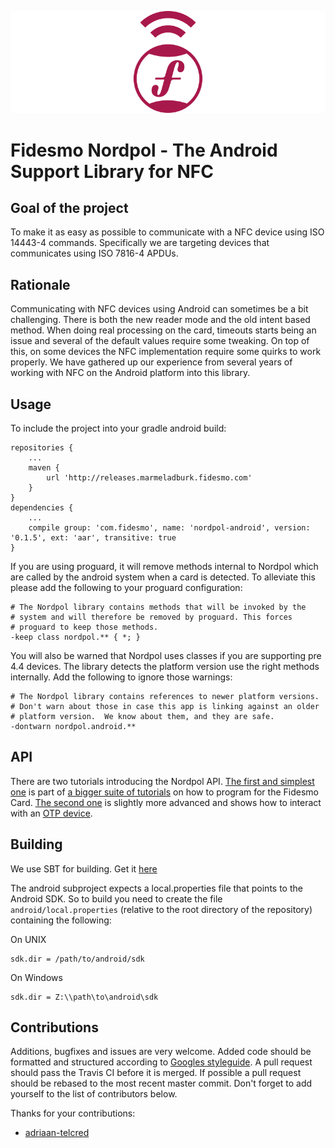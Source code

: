 ![Nordpol icon](/nordpol_super_secret_nfc_project.png?raw=true)
# Fidesmo Nordpol - The Android Support Library for NFC

## Goal of the project
To make it as easy as possible to communicate with a NFC device using ISO 14443-4 commands. Specifically we are targeting devices that communicates using ISO 7816-4 APDUs.

## Rationale
Communicating with NFC devices using Android can sometimes be a bit challenging. There is both the new reader mode and the old intent based method. When doing real processing on the card, timeouts starts being an issue and several of the default values require some tweaking. On top of this, on some devices the NFC implementation require some quirks to work properly. We have gathered up our experience from several years of working with NFC on the Android platform into this library.

## Usage

To include the project into your gradle android build:
```
repositories {
    ...
    maven {
        url 'http://releases.marmeladburk.fidesmo.com'
    }
}
dependencies {
    ...
    compile group: 'com.fidesmo', name: 'nordpol-android', version: '0.1.5', ext: 'aar', transitive: true
}
```

If you are using proguard, it will remove methods internal to Nordpol
which are called by the android system when a card is detected. To
alleviate this please add the following to your proguard
configuration:
```
# The Nordpol library contains methods that will be invoked by the
# system and will therefore be removed by proguard. This forces
# proguard to keep those methods.
-keep class nordpol.** { *; }
```

You will also be warned that Nordpol uses classes if you are
supporting pre 4.4 devices. The library detects the platform version
use the right methods internally. Add the following to ignore those
warnings:
```
# The Nordpol library contains references to newer platform versions.
# Don't warn about those in case this app is linking against an older
# platform version.  We know about them, and they are safe.
-dontwarn nordpol.android.**
```

## API

There are two tutorials introducing the Nordpol API.
[The first and simplest one](https://developer.fidesmo.com/tutorials/android)
is part of
[a bigger suite of tutorials](https://developer.fidesmo.com/tutorials/javacard)
on how to program for the Fidesmo
Card. [The second one](https://developer.fidesmo.com/tutorials/android-totp)
is slightly more advanced and shows how to interact with an
[OTP device](https://github.com/Yubico/ykneo-oath).

## Building

We use SBT for building. Get it
[here](http://www.scala-sbt.org/download.html)

The android subproject expects a local.properties file that points to
the Android SDK. So to build you need to create the file
`android/local.properties` (relative to the root directory of the
repository) containing the following:

On UNIX
```
sdk.dir = /path/to/android/sdk
```

On Windows
```
sdk.dir = Z:\\path\to\android\sdk
```

## Contributions

Additions, bugfixes and issues are very welcome. Added code should be
formatted and structured according to [Googles
styleguide](http://google.github.io/styleguide/javaguide.html). A pull
request should pass the Travis CI before it is merged. If possible
a pull request should be rebased to the most recent master
commit. Don't forget to add yourself to the list of contributors below.

Thanks for your contributions:

- [adriaan-telcred](https://github.com/adriaan-telcred)
